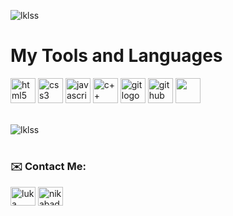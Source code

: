 </div>
<p align="left"> <img src="https://komarev.com/ghpvc/?username=lklss&label=Profile%20views&color=0e75b6&style=flat" alt="lklss" /> </p>

# My Tools and Languages
<div align="left">
    <img src="https://img.shields.io/badge/HTML5-E34F26?logo=html5&logoColor=white&style=for-the-badge" height="40" alt="html5 logo"  />
  <img src="https://img.shields.io/badge/CSS3-1572B6?logo=css3&logoColor=white&style=for-the-badge" height="40" alt="css3 logo"  />
  <img src="https://img.shields.io/badge/JavaScript-F7DF1E?logo=javascript&logoColor=black&style=for-the-badge" height="40" alt="javascript logo"  />
  <img src="https://img.shields.io/badge/c++-%2300599C.svg?style=for-the-badge&logo=c%2B%2B&logoColor=white" height="40" alt="c++ logo" />
    
  <img src="https://img.shields.io/badge/Git-F05032?logo=git&logoColor=white&style=for-the-badge" height="40" alt="git logo"  />
  <img src="https://img.shields.io/badge/GitHub-181717?logo=github&logoColor=white&style=for-the-badge" height="40" alt="github logo"  />
  <img src="https://img.shields.io/badge/node.js-%2343853D.svg?style=for-the-badge&logo=node-dot-js&logoColor=white" height="40"/>
</div>
<br>
<p><img align="center" src="https://github-readme-stats.vercel.app/api/top-langs?username=lklss&show_icons=true&locale=en&layout=compact" alt="lklss" /></p>

#

### :envelope: Contact Me:
<p align="left">
<a href="https://linkedin.com/in/luka nikabadze" target="blank"><img align="center" src="https://raw.githubusercontent.com/rahuldkjain/github-profile-readme-generator/master/src/images/icons/Social/linked-in-alt.svg" alt="luka nikabadze" height="30" width="40" /></a>
<a href="https://instagram.com/nikabadzelukaa" target="blank"><img align="center" src="https://raw.githubusercontent.com/rahuldkjain/github-profile-readme-generator/master/src/images/icons/Social/instagram.svg" alt="nikabadzelukaa" height="30" width="40" /></a>
</p>

